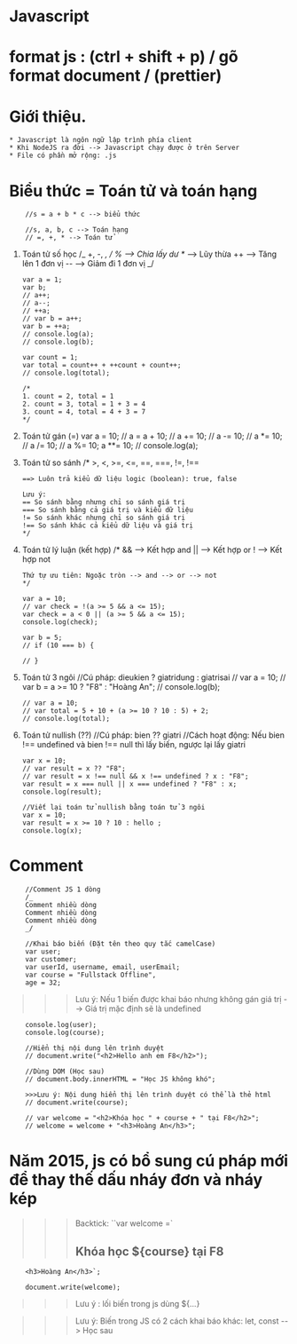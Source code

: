 # Javascript

# format js : (ctrl + shift + p) / gõ format document / (prettier)

# Giới thiệu.

    * Javascript là ngôn ngữ lập trình phía client
    * Khi NodeJS ra đời --> Javascript chạy được ở trên Server
    * File có phần mở rộng: .js

# Biểu thức = Toán tử và toán hạng

        //s = a + b * c --> biểu thức

        //s, a, b, c --> Toán hạng
        // =, +, * --> Toán tử

1.  Toán tử số học
    /_
    +, -, _, /
    % --> Chia lấy dư \*_ --> Lũy thừa
    ++ --> Tăng lên 1 đơn vị
    -- --> Giảm đi 1 đơn vị
    _/

        var a = 1;
        var b;
        // a++;
        // a--;
        // ++a;
        // var b = a++;
        var b = ++a;
        // console.log(a);
        // console.log(b);

        var count = 1;
        var total = count++ + ++count + count++;
        // console.log(total);

        /*
        1. count = 2, total = 1
        2. count = 3, total = 1 + 3 = 4
        3. count = 4, total = 4 + 3 = 7
        */

2.  Toán tử gán (=)
    var a = 10;
    // a = a + 10;
    // a += 10;
    // a -= 10;
    // a \*= 10;
    // a /= 10;
    // a %= 10;
    a \*\*= 10;
    // console.log(a);

3.  Toán tử so sánh
    /\* >, <, >=, <=, ==, ===, !=, !==

        ==> Luôn trả kiểu dữ liệu logic (boolean): true, false

        Lưu ý:
        == So sánh bằng nhưng chỉ so sánh giá trị
        === So sánh bằng cả giá trị và kiểu dữ liệu
        != So sánh khác nhưng chỉ so sánh giá trị
        !== So sánh khác cả kiểu dữ liệu và giá trị
        */

4.  Toán tử lý luận (kết hợp)
    /\*
    && --> Kết hợp and
    || --> Kết hợp or
    ! --> Kết hợp not

        Thứ tự ưu tiên: Ngoặc tròn --> and --> or --> not
        */

        var a = 10;
        // var check = !(a >= 5 && a <= 15);
        var check = a < 0 || (a >= 5 && a <= 15);
        console.log(check);

        var b = 5;
        // if (10 === b) {

        // }

5.  Toán tử 3 ngôi
    //Cú pháp: dieukien ? giatridung : giatrisai
    // var a = 10;
    // var b = a >= 10 ? "F8" : "Hoàng An";
    // console.log(b);

        // var a = 10;
        // var total = 5 + 10 + (a >= 10 ? 10 : 5) + 2;
        // console.log(total);

6.  Toán tử nullish (??)
    //Cú pháp: bien ?? giatri
    //Cách hoạt động: Nếu bien !== undefined và bien !== null thì lấy biến, ngược lại lấy giatri

        var x = 10;
        // var result = x ?? "F8";
        // var result = x !== null && x !== undefined ? x : "F8";
        var result = x === null || x === undefined ? "F8" : x;
        console.log(result);

        //Viết lại toán tử nullish bằng toán tử 3 ngôi
        var x = 10;
        var result = x >= 10 ? 10 : hello ;
        console.log(x);

# Comment

        //Comment JS 1 dòng
        /_
        Comment nhiều dòng
        Comment nhiều dòng
        Comment nhiều dòng
        _/

        //Khai báo biến (Đặt tên theo quy tắc camelCase)
        var user;
        var customer;
        var userId, username, email, userEmail;
        var course = "Fullstack Offline",
        age = 32;

> > > Lưu ý: Nếu 1 biến được khai báo nhưng không gán giá trị --> Giá trị mặc định sẽ là undefined

        console.log(user);
        console.log(course);

        //Hiển thị nội dung lên trình duyệt
        // document.write("<h2>Hello anh em F8</h2>");

        //Dùng DOM (Học sau)
        // document.body.innerHTML = "Học JS không khó";

        >>>Lưu ý: Nội dung hiển thị lên trình duyệt có thể là thẻ html
        // document.write(course);

        // var welcome = "<h2>Khóa học " + course + " tại F8</h2>";
        // welcome = welcome + "<h3>Hoàng An</h3>";

# Năm 2015, js có bổ sung cú pháp mới để thay thế dấu nháy đơn và nháy kép

> > > Backtick: ``var welcome =`<h2>Khóa học ${course} tại F8</h2>

        <h3>Hoàng An</h3>`;

        document.write(welcome);

> > > Lưu ý : lối biến trong js dùng ${...}

> > > Lưu ý: Biến trong JS có 2 cách khai báo khác: let, const --> Học sau
